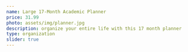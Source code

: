 ```yaml
---
name: Large 17-Month Academic Planner
price: 31.99
photo: assets/img/planner.jpg
description: organize your entire life with this 17 month planner
type: organization
slider: true
---
```

